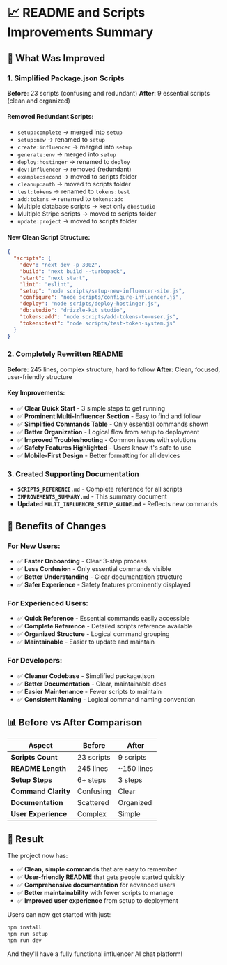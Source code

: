 # 📈 README and Scripts Improvements Summary

## 🎯 What Was Improved

### 1. **Simplified Package.json Scripts**
**Before**: 23 scripts (confusing and redundant)
**After**: 9 essential scripts (clean and organized)

#### Removed Redundant Scripts:
- `setup:complete` → merged into `setup`
- `setup:new` → renamed to `setup`
- `create:influencer` → merged into `setup`
- `generate:env` → merged into `setup`
- `deploy:hostinger` → renamed to `deploy`
- `dev:influencer` → removed (redundant)
- `example:second` → moved to scripts folder
- `cleanup:auth` → moved to scripts folder
- `test:tokens` → renamed to `tokens:test`
- `add:tokens` → renamed to `tokens:add`
- Multiple database scripts → kept only `db:studio`
- Multiple Stripe scripts → moved to scripts folder
- `update:project` → moved to scripts folder

#### New Clean Script Structure:
```json
{
  "scripts": {
    "dev": "next dev -p 3002",
    "build": "next build --turbopack", 
    "start": "next start",
    "lint": "eslint",
    "setup": "node scripts/setup-new-influencer-site.js",
    "configure": "node scripts/configure-influencer.js",
    "deploy": "node scripts/deploy-hostinger.js",
    "db:studio": "drizzle-kit studio",
    "tokens:add": "node scripts/add-tokens-to-user.js",
    "tokens:test": "node scripts/test-token-system.js"
  }
}
```

### 2. **Completely Rewritten README**
**Before**: 245 lines, complex structure, hard to follow
**After**: Clean, focused, user-friendly structure

#### Key Improvements:
- ✅ **Clear Quick Start** - 3 simple steps to get running
- ✅ **Prominent Multi-Influencer Section** - Easy to find and follow
- ✅ **Simplified Commands Table** - Only essential commands shown
- ✅ **Better Organization** - Logical flow from setup to deployment
- ✅ **Improved Troubleshooting** - Common issues with solutions
- ✅ **Safety Features Highlighted** - Users know it's safe to use
- ✅ **Mobile-First Design** - Better formatting for all devices

### 3. **Created Supporting Documentation**
- **`SCRIPTS_REFERENCE.md`** - Complete reference for all scripts
- **`IMPROVEMENTS_SUMMARY.md`** - This summary document
- **Updated `MULTI_INFLUENCER_SETUP_GUIDE.md`** - Reflects new commands

## 🎯 Benefits of Changes

### For New Users:
- ✅ **Faster Onboarding** - Clear 3-step process
- ✅ **Less Confusion** - Only essential commands visible
- ✅ **Better Understanding** - Clear documentation structure
- ✅ **Safer Experience** - Safety features prominently displayed

### For Experienced Users:
- ✅ **Quick Reference** - Essential commands easily accessible
- ✅ **Complete Reference** - Detailed scripts reference available
- ✅ **Organized Structure** - Logical command grouping
- ✅ **Maintainable** - Easier to update and maintain

### For Developers:
- ✅ **Cleaner Codebase** - Simplified package.json
- ✅ **Better Documentation** - Clear, maintainable docs
- ✅ **Easier Maintenance** - Fewer scripts to maintain
- ✅ **Consistent Naming** - Logical command naming convention

## 📊 Before vs After Comparison

| Aspect | Before | After |
|--------|--------|-------|
| **Scripts Count** | 23 scripts | 9 scripts |
| **README Length** | 245 lines | ~150 lines |
| **Setup Steps** | 6+ steps | 3 steps |
| **Command Clarity** | Confusing | Clear |
| **Documentation** | Scattered | Organized |
| **User Experience** | Complex | Simple |

## 🎉 Result

The project now has:
- ✅ **Clean, simple commands** that are easy to remember
- ✅ **User-friendly README** that gets people started quickly
- ✅ **Comprehensive documentation** for advanced users
- ✅ **Better maintainability** with fewer scripts to manage
- ✅ **Improved user experience** from setup to deployment

Users can now get started with just:
```bash
npm install
npm run setup
npm run dev
```

And they'll have a fully functional influencer AI chat platform!
